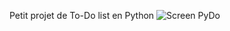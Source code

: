 Petit projet de To-Do list en Python
![Screen PyDo](https://github.com/Nylaz57/PyDo/assets/148322596/2bfceac0-a248-4de7-9f82-26e4f08d07f0)
